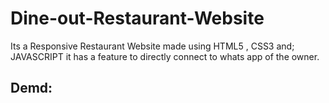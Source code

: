# Dine-out-Restaurant-Website
Its a Responsive Restaurant Website made using HTML5 , CSS3 and; JAVASCRIPT
it has a feature to directly connect to whats app of the owner.

<h2>Demd: </h2>
<link href="https://dineshpeshwani01.github.io/Dine-out-Restaurant-Website/">
